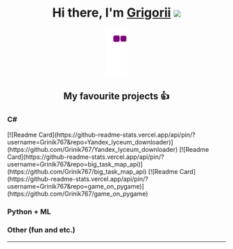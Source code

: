 <div align="center">
  <h1>Hi there, I'm <a href="https://t.me/Grinik767" target="_blank">Grigorii</a> 
  <img src="https://github.com/blackcater/blackcater/raw/main/images/Hi.gif" height="32"/></h1>
  
  ![snake gif](https://github.com/Grinik767/Grinik767/blob/output/github-contribution-grid-snake.gif)
  <h2>My favourite projects 👍</h2>
</div>
<div>
  <h3>C#</h3>
  [![Readme Card](https://github-readme-stats.vercel.app/api/pin/?username=Grinik767&repo=Yandex_lyceum_downloader)](https://github.com/Grinik767/Yandex_lyceum_downloader)
  [![Readme Card](https://github-readme-stats.vercel.app/api/pin/?username=Grinik767&repo=big_task_map_api)](https://github.com/Grinik767/big_task_map_api)
  [![Readme Card](https://github-readme-stats.vercel.app/api/pin/?username=Grinik767&repo=game_on_pygame)](https://github.com/Grinik767/game_on_pygame)

  <h3>Python + ML</h3>

  <h3>Other (fun and etc.)</h3>
  
  <hr>
  
</div>
 
